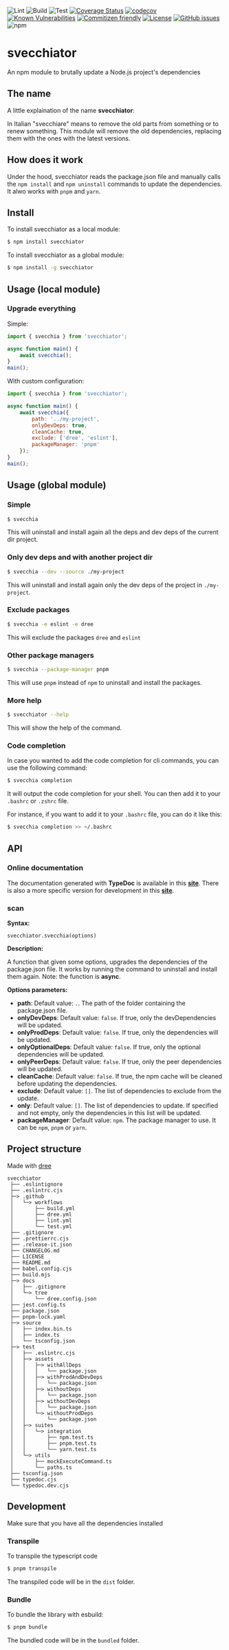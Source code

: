 ![Lint](https://github.com/euberdeveloper/svecchiator/workflows/Lint/badge.svg)
![Build](https://github.com/euberdeveloper/svecchiator/workflows/Build/badge.svg)
![Test](https://github.com/euberdeveloper/svecchiator/workflows/Test/badge.svg)
[![Coverage Status](https://coveralls.io/repos/github/euberdeveloper/svecchiator/badge.svg?branch=main)](https://coveralls.io/github/euberdeveloper/svecchiator?branch=main)
[![codecov](https://codecov.io/gh/euberdeveloper/svecchiator/branch/main/graph/badge.svg?token=4YW49XC338)](https://codecov.io/gh/euberdeveloper/svecchiator)
[![Known Vulnerabilities](https://snyk.io/test/github/euberdeveloper/svecchiator/badge.svg?targetFile=package.json)](https://snyk.io/test/github/euberdeveloper/svecchiator?targetFile=package.json)
[![Commitizen friendly](https://img.shields.io/badge/commitizen-friendly-brightgreen.svg)](http://commitizen.github.io/cz-cli/)
[![License](https://img.shields.io/npm/l/svecchiator.svg)](https://github.com/euberdeveloper/svecchiator/blob/main/LICENSE)
[![GitHub issues](https://img.shields.io/github/issues/euberdeveloper/svecchiator.svg)](https://github.com/euberdeveloper/svecchiator/issues)
![npm](https://img.shields.io/npm/v/svecchiator.svg)

# svecchiator
An npm module to brutally update a Node.js project's dependencies

## The name

A little explaination of the name **svecchiator**: 

In Italian "svecchiare" means to remove the old parts from something or to renew something. This module will remove the old dependencies, replacing them with the ones with the latest versions.

## How does it work

Under the hood, svecchiator reads the package.json file and manually calls the `npm install` and `npm uninstall` commands to update the dependencies. It alwo works with `pnpm` and `yarn`.

## Install

To install svecchiator as a local module:

```bash
$ npm install svecchiator
```

To install svecchiator as a global module:

```bash
$ npm install -g svecchiator
```

## Usage (local module)

### Upgrade everything

Simple:

```js
import { svecchia } from 'svecchiator';

async function main() {
    await svecchia();
}
main();
```

With custom configuration:

```js
import { svecchia } from 'svecchiator';

async function main() {
    await svecchia({
        path: '../my-project',
        onlyDevDeps: true,
        cleanCache: true,
        exclude: ['dree', 'eslint'],
        packageManager: 'pnpm'
    });
}
main();
```

## Usage (global module)

### Simple

```bash
$ svecchia
```

This will uninstall and install again all the deps and dev deps of the current dir project.

### Only dev deps and with another project dir

```bash
$ svecchia --dev --source ./my-project
```

This will uninstall and install again only the dev deps of the project in `./my-project`.

### Exclude packages

```bash
$ svecchia -e eslint -e dree
```

This will exclude the packages `dree` and `eslint`

### Other package managers

```bash
$ svecchia --package-manager pnpm
```

This will use `pnpm` instead of `npm` to uninstall and install the packages.

### More help

```bash
$ svecchiator --help
```

This will show the help of the command.

### Code completion

In case you wanted to add the code completion for cli commands, you can use the following command:

```bash
$ svecchia completion
```

It will output the code completion for your shell. You can then add it to your `.bashrc` or `.zshrc` file.

For instance, if you want to add it to your `.bashrc` file, you can do it like this:

```bash
$ svecchia completion >> ~/.bashrc
```

## API

### Online documentation

The documentation generated with **TypeDoc** is available in this **[site](https://svecchiator.euber.dev/)**.
There is also a more specific version for development in this **[site](https://svecchiator-dev.euber.dev/)**.

### scan

**Syntax:**

`svecchiator.svecchia(options)`

**Description:**

A function that given some options, upgrades the dependencies of the package.json file. It works by running the command to uninstall and install them again. Note: the function is **async**.

**Options parameters:**

* __path__: Default value: `.`. The path of the folder containing the package.json file.
* __onlyDevDeps__: Default value: `false`. If true, only the devDependencies will be updated.
* __onlyProdDeps__: Default value: `false`. If true, only the dependencies will be updated.
* __onlyOptionalDeps__: Default value: `false`. If true, only the optional dependencies will be updated.
* __onlyPeerDeps__: Default value: `false`. If true, only the peer dependencies will be updated.
* __cleanCache__: Default value: `false`. If true, the npm cache will be cleaned before updating the dependencies.
* __exclude__: Default value: `[]`. The list of dependencies to exclude from the update.
* __only__: Default value: `[]`. The list of dependencies to update. If specified and not empty, only the dependencies in this list will be updated.
* __packageManager__: Default value: `npm`. The package manager to use. It can be `npm`, `pnpm` or `yarn`.

## Project structure

[//]: # (dree - BEGIN)
Made with [dree](https://github.com/marketplace/actions/ga-dree)


```
svecchiator
 ├── .eslintignore
 ├── .eslintrc.cjs
 ├─> .github
 │   └─> workflows
 │       ├── build.yml
 │       ├── dree.yml
 │       ├── lint.yml
 │       └── test.yml
 ├── .gitignore
 ├── .prettierrc.cjs
 ├── .release-it.json
 ├── CHANGELOG.md
 ├── LICENSE
 ├── README.md
 ├── babel.config.cjs
 ├── build.mjs
 ├─> docs
 │   ├── .gitignore
 │   └─> tree
 │       └── dree.config.json
 ├── jest.config.ts
 ├── package.json
 ├── pnpm-lock.yaml
 ├─> source
 │   ├── index.bin.ts
 │   ├── index.ts
 │   └── tsconfig.json
 ├─> test
 │   ├── .eslintrc.cjs
 │   ├─> assets
 │   │   ├─> withAllDeps
 │   │   │   └── package.json
 │   │   ├─> withProdAndDevDeps
 │   │   │   └── package.json
 │   │   ├─> withoutDeps
 │   │   │   └── package.json
 │   │   ├─> withoutDevDeps
 │   │   │   └── package.json
 │   │   └─> withoutProdDeps
 │   │       └── package.json
 │   ├─> suites
 │   │   └─> integration
 │   │       ├── npm.test.ts
 │   │       ├── pnpm.test.ts
 │   │       └── yarn.test.ts
 │   └─> utils
 │       ├── mockExecuteCommand.ts
 │       └── paths.ts
 ├── tsconfig.json
 ├── typedoc.cjs
 └── typedoc.dev.cjs
```
[//]: # (dree - END)

## Development

Make sure that you have all the dependencies installed

### Transpile

To transpile the typescript code

```bash
$ pnpm transpile
```

The transpiled code will be in the `dist` folder.

### Bundle

To bundle the library with esbuild:

```bash
$ pnpm bundle
```

The bundled code will be in the `bundled` folder.

